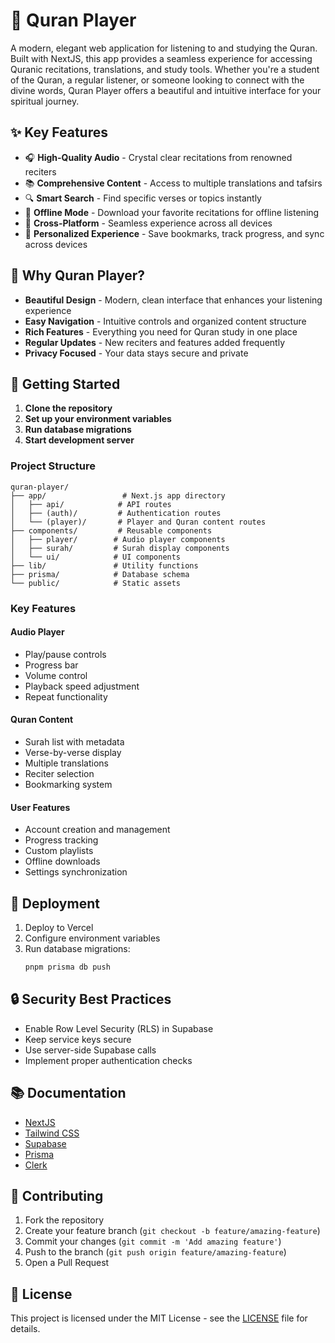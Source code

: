 # 📖 Quran Player

A modern, elegant web application for listening to and studying the Quran. Built with NextJS, this app provides a seamless experience for accessing Quranic recitations, translations, and study tools. Whether you're a student of the Quran, a regular listener, or someone looking to connect with the divine words, Quran Player offers a beautiful and intuitive interface for your spiritual journey.

## ✨ Key Features

- 🎧 **High-Quality Audio** - Crystal clear recitations from renowned reciters
- 📚 **Comprehensive Content** - Access to multiple translations and tafsirs
- 🔍 **Smart Search** - Find specific verses or topics instantly
- 💾 **Offline Mode** - Download your favorite recitations for offline listening
- 📱 **Cross-Platform** - Seamless experience across all devices
- 🔐 **Personalized Experience** - Save bookmarks, track progress, and sync across devices

## 🎯 Why Quran Player?

- **Beautiful Design** - Modern, clean interface that enhances your listening experience
- **Easy Navigation** - Intuitive controls and organized content structure
- **Rich Features** - Everything you need for Quran study in one place
- **Regular Updates** - New reciters and features added frequently
- **Privacy Focused** - Your data stays secure and private

## 🚀 Getting Started

1. **Clone the repository**
2. **Set up your environment variables**
3. **Run database migrations**
4. **Start development server**

### Project Structure

```
quran-player/
├── app/                 # Next.js app directory
│   ├── api/            # API routes
│   ├── (auth)/         # Authentication routes
│   └── (player)/       # Player and Quran content routes
├── components/         # Reusable components
│   ├── player/        # Audio player components
│   ├── surah/         # Surah display components
│   └── ui/            # UI components
├── lib/               # Utility functions
├── prisma/            # Database schema
└── public/            # Static assets
```

### Key Features

#### Audio Player
- Play/pause controls
- Progress bar
- Volume control
- Playback speed adjustment
- Repeat functionality

#### Quran Content
- Surah list with metadata
- Verse-by-verse display
- Multiple translations
- Reciter selection
- Bookmarking system

#### User Features
- Account creation and management
- Progress tracking
- Custom playlists
- Offline downloads
- Settings synchronization

## 🚀 Deployment

1. Deploy to Vercel
2. Configure environment variables
3. Run database migrations:
   ```bash
   pnpm prisma db push
   ```

## 🔒 Security Best Practices

- Enable Row Level Security (RLS) in Supabase
- Keep service keys secure
- Use server-side Supabase calls
- Implement proper authentication checks

## 📚 Documentation

- [NextJS](https://nextjs.org/docs)
- [Tailwind CSS](https://tailwindcss.com/docs)
- [Supabase](https://supabase.com/docs)
- [Prisma](https://www.prisma.io/docs)
- [Clerk](https://clerk.com/docs)

## 🤝 Contributing

1. Fork the repository
2. Create your feature branch (`git checkout -b feature/amazing-feature`)
3. Commit your changes (`git commit -m 'Add amazing feature'`)
4. Push to the branch (`git push origin feature/amazing-feature`)
5. Open a Pull Request

## 📝 License

This project is licensed under the MIT License - see the [LICENSE](LICENSE) file for details.
